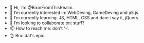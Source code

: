- 🤙‍ Hi, I’m @BixinFromThisRealm.
- 👀 I’m currently interested in: WebDeving, GameDeving and p5.js.
- 🌱 I’m currently learning: JS, HTML, CSS and dare i say it, jQuery.
- 💞️ I’m looking to collaborate on: stuff?
- 📫 How to reach me: don't '-'.
- 👌‍ Bro: dat's epic.

<!---
BixinFromThisRealm/BixinFromThisRealm is a ✨ special ✨ repository because its `README.md` (this file) appears on your GitHub profile.
You can click the Preview link to take a look at your changes.
--->

<!-- Nothing to see here, just a normal comment -->
